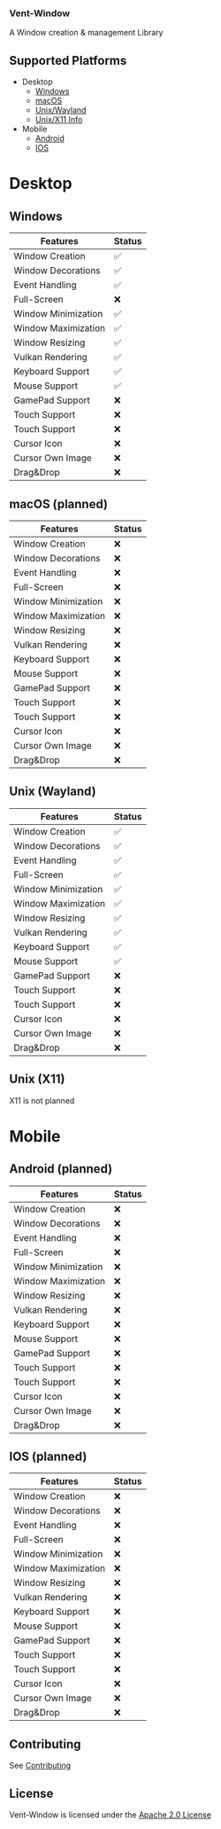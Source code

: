 ### Vent-Window

A Window creation & management Library

## Supported Platforms

- Desktop
    - [Windows](#windows)
    - [macOS](#macos-planned)
    - [Unix/Wayland](#unix-wayland)
    - [Unix/X11 Info](#unix-x11)
- Mobile
    - [Android](#android-planned)
    - [IOS](#ios-planned)

# Desktop

## Windows

| Features            | Status |
| ------------------- | ------ |
| Window Creation     | ✅️    |
| Window Decorations  | ✅️    |
| Event Handling      | ✅️     |
| Full-Screen         | ❌     |
| Window Minimization | ✅️     |
| Window Maximization | ✅️     |
| Window Resizing     | ✅️     |
| Vulkan Rendering    | ✅️     |
| Keyboard Support    | ✅️     |
| Mouse Support       | ✅️     |
| GamePad Support     | ❌     |
| Touch Support       | ❌     |
| Touch Support       | ❌     |
| Cursor Icon         | ❌     |
| Cursor Own Image    | ❌     |
| Drag&Drop           | ❌     |

## macOS (planned)

| Features            | Status |
| ------------------- | ------ |
| Window Creation     | ❌    |
| Window Decorations  | ❌    |
| Event Handling      | ❌     |
| Full-Screen         | ❌     |
| Window Minimization | ❌     |
| Window Maximization | ❌     |
| Window Resizing     | ❌     |
| Vulkan Rendering    | ❌     |
| Keyboard Support    | ❌     |
| Mouse Support       | ❌     |
| GamePad Support     | ❌     |
| Touch Support       | ❌     |
| Touch Support       | ❌     |
| Cursor Icon         | ❌     |
| Cursor Own Image    | ❌     |
| Drag&Drop           | ❌     |

## Unix (Wayland)

| Features            | Status |
| ------------------- | ------ |
| Window Creation     | ✅️    |
| Window Decorations  | ✅️    |
| Event Handling      | ✅️     |
| Full-Screen         | ✅️     |
| Window Minimization | ✅️     |
| Window Maximization | ✅️     |
| Window Resizing     | ✅️     |
| Vulkan Rendering    | ✅️     |
| Keyboard Support    | ✅️     |
| Mouse Support       | ✅️     |
| GamePad Support     | ❌     |
| Touch Support       | ❌     |
| Touch Support       | ❌     |
| Cursor Icon         | ❌     |
| Cursor Own Image    | ❌     |
| Drag&Drop           | ❌     |

## Unix (X11)
X11 is not planned

# Mobile

## Android (planned)

| Features            | Status |
| ------------------- | ------ |
| Window Creation     | ❌    |
| Window Decorations  | ❌    |
| Event Handling      | ❌     |
| Full-Screen         | ❌     |
| Window Minimization | ❌     |
| Window Maximization | ❌     |
| Window Resizing     | ❌     |
| Vulkan Rendering    | ❌     |
| Keyboard Support    | ❌     |
| Mouse Support       | ❌     |
| GamePad Support     | ❌     |
| Touch Support       | ❌     |
| Touch Support       | ❌     |
| Cursor Icon         | ❌     |
| Cursor Own Image    | ❌     |
| Drag&Drop           | ❌     |

## IOS (planned)

| Features            | Status |
| ------------------- | ------ |
| Window Creation     | ❌    |
| Window Decorations  | ❌    |
| Event Handling      | ❌     |
| Full-Screen         | ❌     |
| Window Minimization | ❌     |
| Window Maximization | ❌     |
| Window Resizing     | ❌     |
| Vulkan Rendering    | ❌     |
| Keyboard Support    | ❌     |
| Mouse Support       | ❌     |
| GamePad Support     | ❌     |
| Touch Support       | ❌     |
| Touch Support       | ❌     |
| Cursor Icon         | ❌     |
| Cursor Own Image    | ❌     |
| Drag&Drop           | ❌     |


## Contributing

See [Contributing](../../CONTRIBUTING.md)

## License

Vent-Window is licensed under the [Apache 2.0 License](../../LICENSE)
